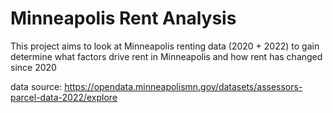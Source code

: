 # Minneapolis Rent Analysis

This project aims to look at Minneapolis renting data (2020 + 2022) to gain determine what factors drive rent in Minneapolis and how rent has changed since 2020

data source: https://opendata.minneapolismn.gov/datasets/assessors-parcel-data-2022/explore
